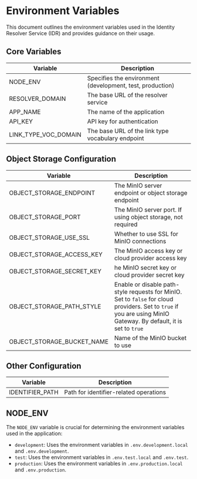# Environment Variables

This document outlines the environment variables used in the
Identity Resolver Service (IDR)
and provides guidance on their usage.

## Core Variables

| Variable             | Description                                               |
| -------------------- | --------------------------------------------------------- |
| NODE_ENV             | Specifies the environment (development, test, production) |
| RESOLVER_DOMAIN      | The base URL of the resolver service                      |
| APP_NAME             | The name of the application                               |
| API_KEY              | API key for authentication                                |
| LINK_TYPE_VOC_DOMAIN | The base URL of the link type vocabulary endpoint         |

## Object Storage Configuration

| Variable                   | Description                                                                                                                                                        |
| -------------------------- | ------------------------------------------------------------------------------------------------------------------------------------------------------------------ |
| OBJECT_STORAGE_ENDPOINT    | The MinIO server endpoint or object storage endpoint                                                                                                               |
| OBJECT_STORAGE_PORT        | The MinIO server port. If using object storage, not required                                                                                                       |
| OBJECT_STORAGE_USE_SSL     | Whether to use SSL for MinIO connections                                                                                                                           |
| OBJECT_STORAGE_ACCESS_KEY  | The MinIO access key or cloud provider access key                                                                                                                  |
| OBJECT_STORAGE_SECRET_KEY  | he MinIO secret key or cloud provider secret key                                                                                                                   |
| OBJECT_STORAGE_PATH_STYLE  | Enable or disable path-style requests for MinIO. Set to `false` for cloud providers. Set to `true` if you are using MinIO Gateway. By default, it is set to `true` |
| OBJECT_STORAGE_BUCKET_NAME | Name of the MinIO bucket to use                                                                                                                                    |

## Other Configuration

| Variable        | Description                            |
| --------------- | -------------------------------------- |
| IDENTIFIER_PATH | Path for identifier-related operations |

## NODE_ENV

The `NODE_ENV` variable is crucial for determining the environment variables used in the application:

- `development`: Uses the environment variables in `.env.development.local` and `.env.development`.
- `test`: Uses the environment variables in `.env.test.local` and `.env.test`.
- `production`: Uses the environment variables in `.env.production.local` and `.env.production`.
